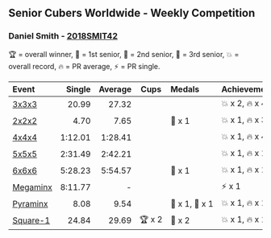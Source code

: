 ## Senior Cubers Worldwide - Weekly Competition
### Daniel Smith - [2018SMIT42](https://www.worldcubeassociation.org/persons/2018SMIT42)

🏆 = overall winner, 🥇 = 1st senior, 🥈 = 2nd senior, 🥉 = 3rd senior, 💥 = overall record, 🔥 = PR average, ⚡ = PR single.

| Event | Single | Average | Cups | Medals | Achievements|
| :-- | --: | --: | :--: | :-- | :-- |
| [3x3x3](daniel_smith/333.md) | 20.99 | 27.32 | <span style="white-space: nowrap"></span> | <span style="white-space: nowrap"></span> | <span style="white-space: nowrap">💥 x 2, 🔥 x 4, ⚡ x 8</span> |
| [2x2x2](daniel_smith/222.md) | 4.70 | 7.65 | <span style="white-space: nowrap"></span> | <span style="white-space: nowrap">🥉 x 1</span> | <span style="white-space: nowrap">💥 x 1, 🔥 x 3, ⚡ x 4</span> |
| [4x4x4](daniel_smith/444.md) | 1:12.01 | 1:28.41 | <span style="white-space: nowrap"></span> | <span style="white-space: nowrap"></span> | <span style="white-space: nowrap">💥 x 1, 🔥 x 4, ⚡ x 5</span> |
| [5x5x5](daniel_smith/555.md) | 2:31.49 | 2:42.21 | <span style="white-space: nowrap"></span> | <span style="white-space: nowrap"></span> | <span style="white-space: nowrap">💥 x 1, 🔥 x 1, ⚡ x 1</span> |
| [6x6x6](daniel_smith/666.md) | 5:28.23 | 5:54.57 | <span style="white-space: nowrap"></span> | <span style="white-space: nowrap">🥈 x 1</span> | <span style="white-space: nowrap">💥 x 1, 🔥 x 1, ⚡ x 1</span> |
| [Megaminx](daniel_smith/minx.md) | 8:11.77 | - | <span style="white-space: nowrap"></span> | <span style="white-space: nowrap"></span> | <span style="white-space: nowrap">⚡ x 1</span> |
| [Pyraminx](daniel_smith/pyram.md) | 8.08 | 9.54 | <span style="white-space: nowrap"></span> | <span style="white-space: nowrap">🥈 x 1, 🥉 x 1</span> | <span style="white-space: nowrap">💥 x 1, 🔥 x 1, ⚡ x 1</span> |
| [Square-1](daniel_smith/sq1.md) | 24.84 | 29.69 | <span style="white-space: nowrap">🏆 x 2</span> | <span style="white-space: nowrap">🥇 x 2</span> | <span style="white-space: nowrap">💥 x 1, 🔥 x 1, ⚡ x 1</span> |

<!-- Global site tag (gtag.js) - Google Analytics -->
<script async src="https://www.googletagmanager.com/gtag/js?id=UA-86348435-3"></script>
<script>window.dataLayer = window.dataLayer || []; function gtag() {dataLayer.push(arguments);} gtag('js', new Date()); gtag('config', 'UA-86348435-3');</script>
